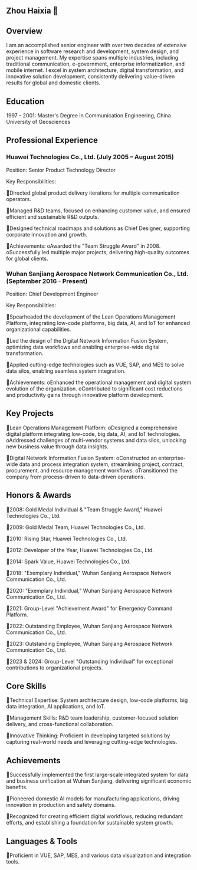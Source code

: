## Zhou Haixia 👋
## Overview

I am an accomplished senior engineer with over two decades of extensive experience in software research and development, system design, and project management. My expertise spans multiple industries, including traditional communication, e-government, enterprise informatization, and mobile internet. I excel in system architecture, digital transformation, and innovative solution development, consistently delivering value-driven results for global and domestic clients.

## Education
1997 - 2001: Master's Degree in Communication Engineering, China University of Geosciences

## Professional Experience
###  Huawei Technologies Co., Ltd. (July 2005 – August 2015)

Position: Senior Product Technology Director

Key Responsibilities:

Directed global product delivery iterations for multiple communication operators.

Managed R&D teams, focused on enhancing customer value, and ensured efficient and sustainable R&D outputs.

Designed technical roadmaps and solutions as Chief Designer, supporting corporate innovation and growth.

Achievements:
oAwarded the "Team Struggle Award" in 2008.
oSuccessfully led multiple major projects, delivering high-quality outcomes for global clients.

###  Wuhan Sanjiang Aerospace Network Communication Co., Ltd. (September 2016 - Present)

Position: Chief Development Engineer

Key Responsibilities:

Spearheaded the development of the Lean Operations Management Platform, integrating low-code platforms, big data, AI, and IoT for enhanced organizational capabilities.

Led the design of the Digital Network Information Fusion System, optimizing data workflows and enabling enterprise-wide digital transformation.

Applied cutting-edge technologies such as VUE, SAP, and MES to solve data silos, enabling seamless system integration.

Achievements:
oEnhanced the operational management and digital system evolution of the organization.
oContributed to significant cost reductions and productivity gains through innovative platform development.

## Key Projects

Lean Operations Management Platform:
oDesigned a comprehensive digital platform integrating low-code, big data, AI, and IoT technologies.
oAddressed challenges of multi-vendor systems and data silos, unlocking new business value through data insights.

Digital Network Information Fusion System:
oConstructed an enterprise-wide data and process integration system, streamlining project, contract, procurement, and resource management workflows.
oTransitioned the company from process-driven to data-driven operations.

## Honors & Awards

2008: Gold Medal Individual & "Team Struggle Award," Huawei Technologies Co., Ltd.

2009: Gold Medal Team, Huawei Technologies Co., Ltd.

2010: Rising Star, Huawei Technologies Co., Ltd.

2012: Developer of the Year, Huawei Technologies Co., Ltd.

2014: Spark Value, Huawei Technologies Co., Ltd.

2018: "Exemplary Individual," Wuhan Sanjiang Aerospace Network Communication Co., Ltd.

2020: "Exemplary Individual," Wuhan Sanjiang Aerospace Network Communication Co., Ltd.

2021: Group-Level "Achievement Award" for Emergency Command Platform.

2022: Outstanding Employee, Wuhan Sanjiang Aerospace Network Communication Co., Ltd.

2023: Outstanding Employee, Wuhan Sanjiang Aerospace Network Communication Co., Ltd.

2023 & 2024: Group-Level "Outstanding Individual" for exceptional contributions to organizational projects.

## Core Skills

Technical Expertise: System architecture design, low-code platforms, big data integration, AI applications, and IoT.

Management Skills: R&D team leadership, customer-focused solution delivery, and cross-functional collaboration.

Innovative Thinking: Proficient in developing targeted solutions by capturing real-world needs and leveraging cutting-edge technologies.

## Achievements

Successfully implemented the first large-scale integrated system for data and business unification at Wuhan Sanjiang, delivering significant economic benefits.

Pioneered domestic AI models for manufacturing applications, driving innovation in production and safety domains.

Recognized for creating efficient digital workflows, reducing redundant efforts, and establishing a foundation for sustainable system growth.

## Languages & Tools
Proficient in VUE, SAP, MES, and various data visualization and integration tools.

<!--
**HAIXIA112001/haixia112001** is a ✨ _special_ ✨ repository because its `README.md` (this file) appears on your GitHub profile.

Here are some ideas to get you started:

- 🔭 I am an accomplished senior engineer with over two decades of extensive experience in software research and development, system design, and project management. My expertise spans multiple industries, including traditional communication, e-government, enterprise informatization, and mobile internet. I excel in system architecture, digital transformation, and innovative solution development, consistently delivering value-driven results for global and domestic clients.
- 🌱 I’m currently learning ...
- 👯 I’m looking to collaborate on ...
- 🤔 I’m looking for help with ...
- 💬 Ask me about ...
- 📫 How to reach me: ...
- 😄 Pronouns: ...
- ⚡ Fun fact: ...
-->

